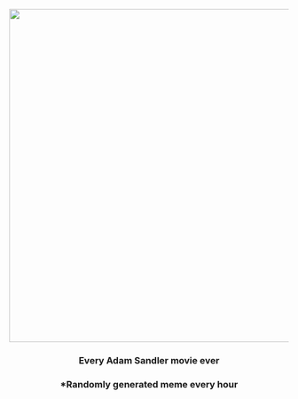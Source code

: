 <p align="center">
        <img src="https://i.redd.it/imml3xfx6hw81.jpg" width="600" height="600">
        </p>
        <h3 align="center">Every Adam Sandler movie ever</h3>
        <h3 align="center">*Randomly generated meme every hour</h3>
    